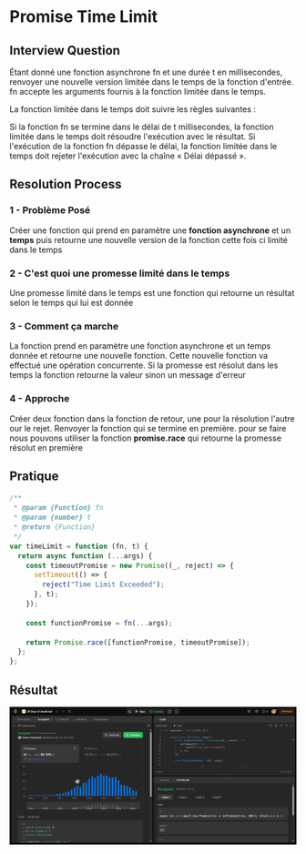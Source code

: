 # Promise Time Limit

## Interview Question

Étant donné une fonction asynchrone fn et une durée t en millisecondes, renvoyer une nouvelle version limitée dans le temps de la fonction d'entrée. fn accepte les arguments fournis à la fonction limitée dans le temps.

La fonction limitée dans le temps doit suivre les règles suivantes :

Si la fonction fn se termine dans le délai de t millisecondes, la fonction limitée dans le temps doit résoudre l'exécution avec le résultat.
Si l'exécution de la fonction fn dépasse le délai, la fonction limitée dans le temps doit rejeter l'exécution avec la chaîne « Délai dépassé ».

## Resolution Process

### 1 - Problème Posé

Créer une fonction qui prend en paramètre une **fonction asynchrone** et un **temps** puis retourne une nouvelle version de la fonction cette fois ci limité dans le temps

### 2 - C'est quoi une promesse limité dans le temps

Une promesse limité dans le temps est une fonction qui retourne un résultat selon le temps qui lui est donnée

### 3 - Comment ça marche

La fonction prend en paramètre une fonction asynchrone et un temps donnée et retourne une nouvelle fonction. Cette nouvelle fonction va effectué une opération concurrente. Si la promesse est résolut dans les temps la fonction retourne la valeur sinon un message d'erreur

### 4 - Approche

Créer deux fonction dans la fonction de retour, une pour la résolution l'autre our le rejet. Renvoyer la fonction qui se termine en première. pour se faire nous pouvons utiliser la fonction **promise.race** qui retourne la promesse résolut en première

## Pratique

```js
/**
 * @param {Function} fn
 * @param {number} t
 * @return {Function}
 */
var timeLimit = function (fn, t) {
  return async function (...args) {
    const timeoutPromise = new Promise((_, reject) => {
      setTimeout(() => {
        reject("Time Limit Exceeded");
      }, t);
    });

    const functionPromise = fn(...args);

    return Promise.race([functionPromise, timeoutPromise]);
  };
};
```

## Résultat

![Résultat capture](./promise-timelimit-screenshot.png)
